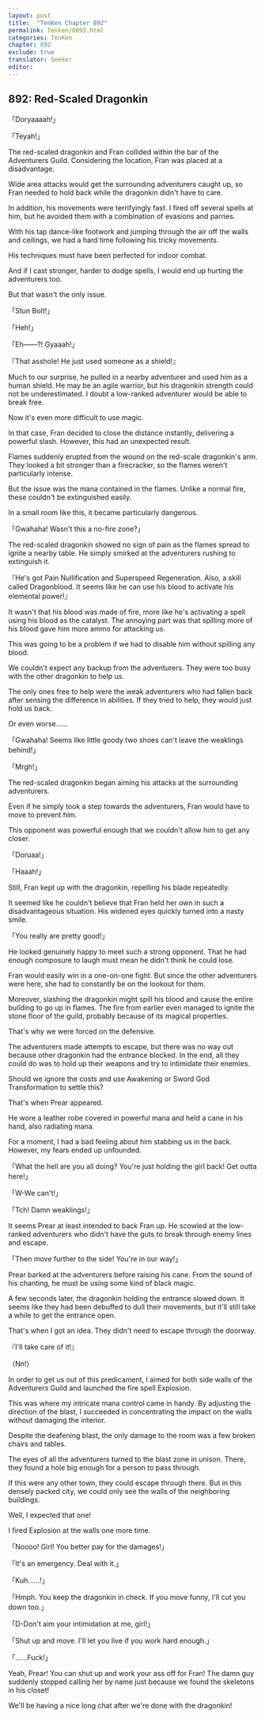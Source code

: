 ```yaml
---
layout: post
title:  "TenKen Chapter 892"
permalink: Tenken/0892.html
categories: TenKen
chapter: 892
exclude: true
translator: Seeker
editor: 
---
```

<h2>892: Red-Scaled Dragonkin</h2>

「Doryaaaah!」

「Teyah!」

The red-scaled dragonkin and Fran collided within the bar of the Adventurers Guild. Considering the location, Fran was placed at a disadvantage.

Wide area attacks would get the surrounding adventurers caught up, so Fran needed to hold back while the dragonkin didn't have to care.

In addition, his movements were terrifyingly fast. I fired off several spells at him, but he avoided them with a combination of evasions and parries.

With his tap dance-like footwork and jumping through the air off the walls and ceilings, we had a hard time following his tricky movements.

His techniques must have been perfected for indoor combat.

And if I cast stronger, harder to dodge spells, I would end up hurting the adventurers too.

But that wasn't the only issue.

「Stun Bolt!」

「Heh!」

「Eh――?! Gyaaah!」

『That asshole! He just used someone as a shield!』

Much to our surprise, he pulled in a nearby adventurer and used him as a human shield. He may be an agile warrior, but his dragonkin strength could not be underestimated. I doubt a low-ranked adventurer would be able to break free.

Now it's even more difficult to use magic.

In that case, Fran decided to close the distance instantly, delivering a powerful slash. However, this had an unexpected result.

Flames suddenly erupted from the wound on the red-scale dragonkin's arm. They looked a bit stronger than a firecracker, so the flames weren't particularly intense.

But the issue was the mana contained in the flames. Unlike a normal fire, these couldn't be extinguished easily.

In a small room like this, it became particularly dangerous.

「Gwahaha! Wasn't this a no-fire zone?」

The red-scaled dragonkin showed no sign of pain as the flames spread to ignite a nearby table. He simply smirked at the adventurers rushing to extinguish it.

『He's got Pain Nullification and Superspeed Regeneration. Also, a skill called Dragonblood. It seems like he can use his blood to activate his elemental power!』

It wasn't that his blood was made of fire, more like he's activating a spell using his blood as the catalyst. The annoying part was that spilling more of his blood gave him more ammo for attacking us.

This was going to be a problem if we had to disable him without spilling any blood.

We couldn't expect any backup from the adventurers. They were too busy with the other dragonkin to help us.

The only ones free to help were the weak adventurers who had fallen back after sensing the difference in abilities. If they tried to help, they would just hold us back.

Or even worse……

「Gwahaha! Seems like little goody two shoes can't leave the weaklings behind!」

「Mrgh!」

The red-scaled dragonkin began aiming his attacks at the surrounding adventurers.

Even if he simply took a step towards the adventurers, Fran would have to move to prevent him.

This opponent was powerful enough that we couldn't allow him to get any closer.

「Doruaa!」

「Haaah!」

Still, Fran kept up with the dragonkin, repelling his blade repeatedly.

It seemed like he couldn't believe that Fran held her own in such a disadvantageous situation. His widened eyes quickly turned into a nasty smile.

「You really are pretty good!」

He looked genuinely happy to meet such a strong opponent. That he had enough composure to laugh must mean he didn't think he could lose.

Fran would easily win in a one-on-one fight. But since the other adventurers were here, she had to constantly be on the lookout for them.

Moreover, slashing the dragonkin might spill his blood and cause the entire building to go up in flames. The fire from earlier even managed to ignite the stone floor of the guild, probably because of its magical properties.

That's why we were forced on the defensive.

The adventurers made attempts to escape, but there was no way out because other dragonkin had the entrance blocked. In the end, all they could do was to hold up their weapons and try to intimidate their enemies.

Should we ignore the costs and use Awakening or Sword God Transformation to settle this?

That's when Prear appeared.

He wore a leather robe covered in powerful mana and held a cane in his hand, also radiating mana.

For a moment, I had a bad feeling about him stabbing us in the back. However, my fears ended up unfounded.

「What the hell are you all doing? You're just holding the girl back! Get outta here!」

「W-We can't!」

「Tch! Damn weaklings!」

It seems Prear at least intended to back Fran up. He scowled at the low-ranked adventurers who didn't have the guts to break through enemy lines and escape.

「Then move further to the side! You're in our way!」

Prear barked at the adventurers before raising his cane. From the sound of his chanting, he must be using some kind of black magic.

A few seconds later, the dragonkin holding the entrance slowed down. It seems like they had been debuffed to dull their movements, but it'll still take a while to get the entrance open.

That's when I got an idea. They didn't need to escape through the doorway.

『I'll take care of it!』

（Nn!）

In order to get us out of this predicament, I aimed for both side walls of the Adventurers Guild and launched the fire spell Explosion.

This was where my intricate mana control came in handy. By adjusting the direction of the blast, I succeeded in concentrating the impact on the walls without damaging the interior.

Despite the deafening blast, the only damage to the room was a few broken chairs and tables.

The eyes of all the adventurers turned to the blast zone in unison. There, they found a hole big enough for a person to pass through.

If this were any other town, they could escape through there. But in this densely packed city, we could only see the walls of the neighboring buildings.

Well, I expected that one!

I fired Explosion at the walls one more time.

「Noooo! Girl! You better pay for the damages!」

「It's an emergency. Deal with it.」

「Kuh……!」

「Hmph. You keep the dragonkin in check. If you move funny, I'll cut you down too.」

「D-Don't aim your intimidation at me, girl!」

「Shut up and move. I'll let you live if you work hard enough.」

「……Fuck!」

Yeah, Prear! You can shut up and work your ass off for Fran! The damn guy suddenly stopped calling her by name just because we found the skeletons in his closet!

We'll be having a nice long chat after we're done with the dragonkin!



